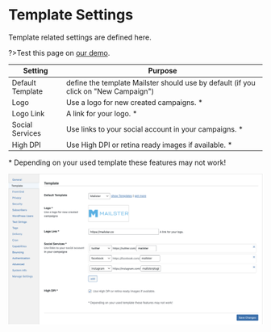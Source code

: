 # Template Settings

Template related settings are defined here.

?>Test this page on [our demo](https://demo2.mailster.co/wp-admin/edit.php?post_type=newsletter&page=mailster_settings#template).

Setting | Purpose
--- | ---
Default Template | define the template Mailster should use by default (if you click on "New Campaign")
Logo | Use a logo for new created campaigns. \*
Logo Link | A link for your logo. \*
Social Services | Use links to your social account in your campaigns. \*
High DPI | Use High DPI or retina ready images if available. \*

\* Depending on your used template these features may not work!

![Template Settings Screen](/assets/settings-template.png)
